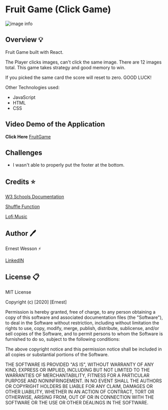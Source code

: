# Fruit Game  (Click Game)

![image info](./public/fruitgame.png)


## Overview :bulb:

Fruit Game built with React. 

The Player clicks images, can't click the same image. There are 12 images total. This game takes strategy and good memory to win. 

If you picked the same card the score will reset to zero. GOOD LUCK!

Other Technologies used:

- JavaScript
- HTML
- CSS

## Video Demo of the Application

**Click Here** [FruitGame](https://youtu.be/q9V_K_mfBUE)

## Challenges

- I wasn't able to properly put the footer at the bottom. 


## Credits :star:


[W3 Schools Documentation](w3schools.com)

[Shuffle Function](https://medium.com/@nitinpatel_20236/how-to-shuffle-correctly-shuffle-an-array-in-javascript-15ea3f84bfb)

[Lofi Music](https://www.youtube.com/watch?v=tutZKLeGrCs)

## Author :pen:

Ernest Wesson :zap:

 [LinkedIN](https://www.linkedin.com/in/ernest-wesson-b4183b5a/)



## License :clipboard:


MIT License

Copyright (c) [2020] [Ernest]

Permission is hereby granted, free of charge, to any person obtaining a copy
of this software and associated documentation files (the "Software"), to deal
in the Software without restriction, including without limitation the rights
to use, copy, modify, merge, publish, distribute, sublicense, and/or sell
copies of the Software, and to permit persons to whom the Software is
furnished to do so, subject to the following conditions:

The above copyright notice and this permission notice shall be included in all
copies or substantial portions of the Software.

THE SOFTWARE IS PROVIDED "AS IS", WITHOUT WARRANTY OF ANY KIND, EXPRESS OR
IMPLIED, INCLUDING BUT NOT LIMITED TO THE WARRANTIES OF MERCHANTABILITY,
FITNESS FOR A PARTICULAR PURPOSE AND NONINFRINGEMENT. IN NO EVENT SHALL THE
AUTHORS OR COPYRIGHT HOLDERS BE LIABLE FOR ANY CLAIM, DAMAGES OR OTHER
LIABILITY, WHETHER IN AN ACTION OF CONTRACT, TORT OR OTHERWISE, ARISING FROM,
OUT OF OR IN CONNECTION WITH THE SOFTWARE OR THE USE OR OTHER DEALINGS IN THE
SOFTWARE.
